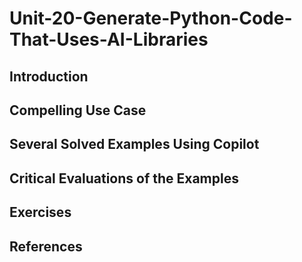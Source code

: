 #  Unit-20-Generate-Python-Code-That-Uses-AI-Libraries
## Introduction
## Compelling Use Case
## Several Solved Examples Using Copilot
## Critical Evaluations of the Examples
## Exercises
## References
